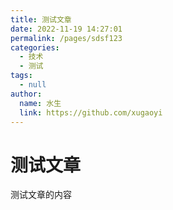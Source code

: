 ```yaml
---
title: 测试文章
date: 2022-11-19 14:27:01
permalink: /pages/sdsf123
categories: 
  - 技术
  - 测试
tags: 
  - null
author: 
  name: 水生
  link: https://github.com/xugaoyi
---
```



# 测试文章
测试文章的内容